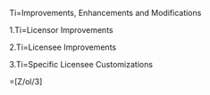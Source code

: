 Ti=Improvements, Enhancements and Modifications

1.Ti=Licensor Improvements

2.Ti=Licensee Improvements

3.Ti=Specific Licensee Customizations

=[Z/ol/3]
